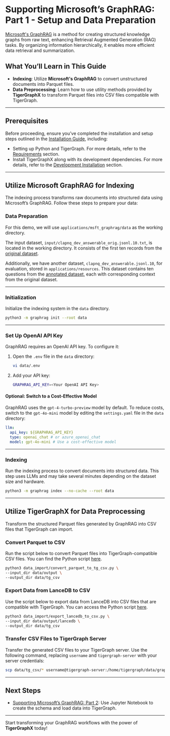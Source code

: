 # Supporting Microsoft’s GraphRAG: Part 1 - Setup and Data Preparation

[Microsoft's GraphRAG](https://microsoft.github.io/graphrag/) is a method for creating structured knowledge graphs from raw text, enhancing Retrieval Augmented Generation (RAG) tasks. By organizing information hierarchically, it enables more efficient data retrieval and summarization.

## What You’ll Learn in This Guide

- **Indexing**: Utilize **Microsoft's GraphRAG** to convert unstructured documents into Parquet files.
- **Data Preprocessing**: Learn how to use utility methods provided by **TigerGraphX** to transform Parquet files into CSV files compatible with TigerGraph.

<!-- ![Indexing](../images/graphrag/indexing.png){: style="height:300px; display: block; margin: 0 auto;"} -->

---

## Prerequisites

Before proceeding, ensure you’ve completed the installation and setup steps outlined in the [Installation Guide](../getting_started/installation.md), including:

- Setting up Python and TigerGraph. For more details, refer to the [Requirements](../../getting_started/installation/#requirements) section.
- Install TigerGraphX along with its development dependencies. For more details, refer to the [Development Installation](../../getting_started/installation/#development-installation) section.

---

## Utilize Microsoft GraphRAG for Indexing

The indexing process transforms raw documents into structured data using Microsoft’s GraphRAG. Follow these steps to prepare your data:

### Data Preparation

For this demo, we will use `applications/msft_graphrag/data` as the working directory.

The input dataset, `input/clapnq_dev_answerable_orig.jsonl.10.txt`, is located in the working directory. It consists of the first ten records from the [original dataset](https://github.com/primeqa/clapnq/blob/main/original_documents/dev/clapnq_dev_answerable_orig.jsonl).

Additionally, we have another dataset, `clapnq_dev_answerable.jsonl.10`, for evaluation, stored in `applications/resources`. This dataset contains ten questions from the [annotated dataset](https://github.com/primeqa/clapnq/blob/main/annotated_data/dev/clapnq_dev_answerable.jsonl), each with corresponding context from the original dataset.

---

### Initialization

Initialize the indexing system in the `data` directory.

```bash
python3 -m graphrag init --root data
```

---

### Set Up OpenAI API Key

GraphRAG requires an OpenAI API key. To configure it:

1. Open the `.env` file in the `data` directory:
   ```bash
   vi data/.env
   ```
2. Add your API key:
   ```bash
   GRAPHRAG_API_KEY=<Your OpenAI API Key>
   ```

#### Optional: Switch to a Cost-Effective Model
GraphRAG uses the `gpt-4-turbo-preview` model by default. To reduce costs, switch to the `gpt-4o-mini` model by editing the `settings.yaml` file in the `data` directory:

```yaml
llm:
  api_key: ${GRAPHRAG_API_KEY}
  type: openai_chat # or azure_openai_chat
  model: gpt-4o-mini # Use a cost-effective model
```

---

### Indexing

Run the indexing process to convert documents into structured data. This step uses LLMs and may take several minutes depending on the dataset size and hardware.

```bash
python3 -m graphrag index --no-cache --root data
```

---

## Utilize TigerGraphX for Data Preprocessing

Transform the structured Parquet files generated by GraphRAG into CSV files that TigerGraph can import.

### Convert Parquet to CSV

Run the script below to convert Parquet files into TigerGraph-compatible CSV files. You can find the Python script [here](https://github.com/tigergraph/tigergraphx/blob/main/applications/msft_graphrag/data_import/convert_parquet_to_tg_csv.py).

```bash
python3 data_import/convert_parquet_to_tg_csv.py \
--input_dir data/output \
--output_dir data/tg_csv
```

### Export Data from LanceDB to CSV

Use the script below to export data from LanceDB into CSV files that are compatible with TigerGraph. You can access the Python script [here](https://github.com/tigergraph/tigergraphx/blob/main/applications/msft_graphrag/data_import/export_lancedb_to_csv.py).

```bash
python3 data_import/export_lancedb_to_csv.py \
--input_dir data/output/lancedb \
--output_dir data/tg_csv
```

### Transfer CSV Files to TigerGraph Server

Transfer the generated CSV files to your TigerGraph server. Use the following command, replacing `username` and `tigergraph-server` with your server credentials:

```bash
scp data/tg_csv/* username@tigergraph-server:/home/tigergraph/data/graphrag
```

---

## Next Steps

- [Supporting Microsoft’s GraphRAG: Part 2](msft_graphrag_2.md): Use Jupyter Notebook to create the schema and load data into TigerGraph.

---

Start transforming your GraphRAG workflows with the power of **TigerGraphX** today!

